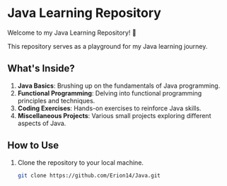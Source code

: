 # Java Learning Repository

Welcome to my Java Learning Repository! 🚀

This repository serves as a playground for my Java learning journey.

## What's Inside?

1. **Java Basics**: Brushing up on the fundamentals of Java programming.
2. **Functional Programming**: Delving into functional programming principles and techniques.
3. **Coding Exercises**: Hands-on exercises to reinforce Java skills.
4. **Miscellaneous Projects**: Various small projects exploring different aspects of Java.

## How to Use

1. Clone the repository to your local machine.

   ```bash
   git clone https://github.com/Erion14/Java.git
